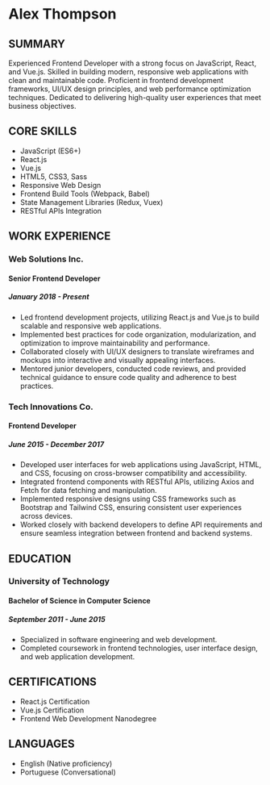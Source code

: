 # Alex Thompson

## SUMMARY
Experienced Frontend Developer with a strong focus on JavaScript, React, and Vue.js. Skilled in building modern, responsive web applications with clean and maintainable code. Proficient in frontend development frameworks, UI/UX design principles, and web performance optimization techniques. Dedicated to delivering high-quality user experiences that meet business objectives.

## CORE SKILLS
- JavaScript (ES6+)
- React.js
- Vue.js
- HTML5, CSS3, Sass
- Responsive Web Design
- Frontend Build Tools (Webpack, Babel)
- State Management Libraries (Redux, Vuex)
- RESTful APIs Integration

## WORK EXPERIENCE
### Web Solutions Inc. 
#### Senior Frontend Developer
##### January 2018 - Present
- Led frontend development projects, utilizing React.js and Vue.js to build scalable and responsive web applications.
- Implemented best practices for code organization, modularization, and optimization to improve maintainability and performance.
- Collaborated closely with UI/UX designers to translate wireframes and mockups into interactive and visually appealing interfaces.
- Mentored junior developers, conducted code reviews, and provided technical guidance to ensure code quality and adherence to best practices.

### Tech Innovations Co.
#### Frontend Developer
##### June 2015 - December 2017
- Developed user interfaces for web applications using JavaScript, HTML, and CSS, focusing on cross-browser compatibility and accessibility.
- Integrated frontend components with RESTful APIs, utilizing Axios and Fetch for data fetching and manipulation.
- Implemented responsive designs using CSS frameworks such as Bootstrap and Tailwind CSS, ensuring consistent user experiences across devices.
- Worked closely with backend developers to define API requirements and ensure seamless integration between frontend and backend systems.

## EDUCATION
### University of Technology
#### Bachelor of Science in Computer Science
##### September 2011 - June 2015
- Specialized in software engineering and web development.
- Completed coursework in frontend technologies, user interface design, and web application development.

## CERTIFICATIONS
- React.js Certification
- Vue.js Certification
- Frontend Web Development Nanodegree

## LANGUAGES
- English (Native proficiency)
- Portuguese (Conversational)

